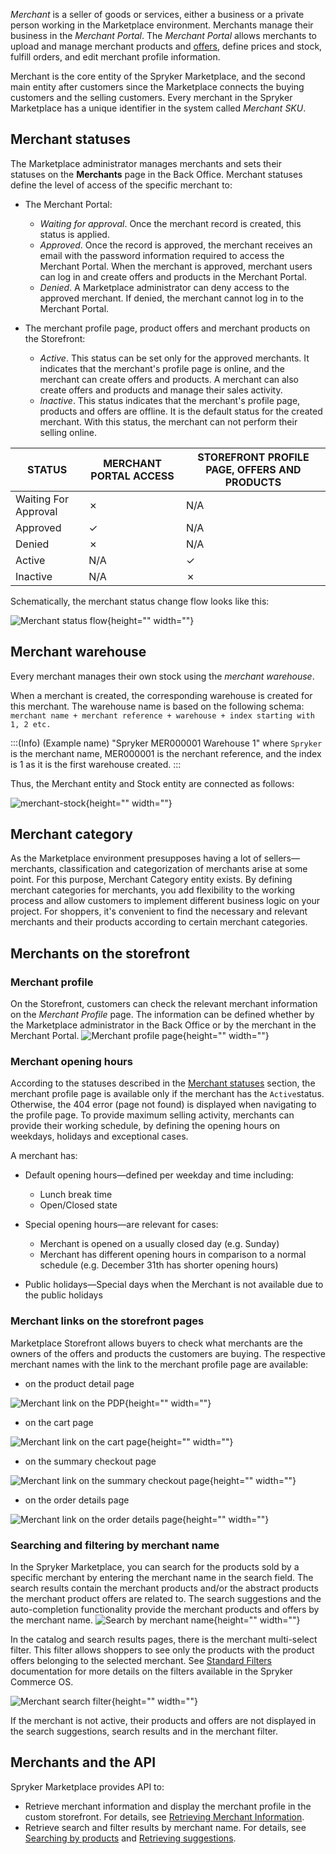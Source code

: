 *Merchant* is a seller of goods or services, either a business or a private person working in the Marketplace environment. Merchants manage their business in the *Merchant Portal*. The *Merchant Portal* allows merchants to upload and manage merchant products and [offers](https://documentation.spryker.com/marketplace/docs/product-offer-feature-overview), define prices and stock, fulfill orders, and edit merchant profile information.

Merchant is the core entity of the Spryker Marketplace, and the second main entity after customers since the Marketplace connects the buying customers and the selling customers.
Every merchant in the Spryker Marketplace has a unique identifier in the system called *Merchant SKU*. 

## Merchant statuses
The Marketplace administrator manages merchants and sets their statuses on the **Merchants** <!-- LINK TO BO GUIDE-->page in the Back Office. Merchant statuses define the level of access of the specific merchant to: 

* The Merchant Portal:
    * *Waiting for approval*. Once the merchant record is created, this status is applied.
    * *Approved*. Once the record is approved, the merchant receives an email with the password information required to access the Merchant Portal. When the merchant is approved, merchant users can log in and create offers and products in the Merchant Portal. <a name="denied"></a>
    * *Denied*. A Marketplace administrator can deny access to the approved merchant. If denied, the merchant cannot log in to the Merchant Portal.

* The merchant profile page, product offers and merchant products on the Storefront:
    * *Active*. This status can be set only for the approved merchants. It indicates that the merchant's profile page is online, and the merchant can create offers and products. A merchant can also create offers and products and manage their sales activity.
    * *Inactive*. This status indicates that the merchant's profile page, products and offers are offline. It is the default status for the created merchant. With this status, the merchant can not perform their selling online.


| STATUS | MERCHANT PORTAL ACCESS | STOREFRONT PROFILE PAGE, OFFERS AND PRODUCTS |
| --- | --- | --- |
| Waiting For Approval | ✗ | N/A |
| Approved | ✓ | N/A |
| Denied | ✗ | N/A |
| Active | N/A | ✓ |
| Inactive | N/A | ✗ |

Schematically, the merchant status change flow looks like this:

![Merchant status flow](https://spryker.s3.eu-central-1.amazonaws.com/docs/Features/Marketplace/Merchants/Merchants+feature+overview/merchant-status-flow.png){height="" width=""}

## Merchant warehouse
Every merchant manages their own stock using the *merchant warehouse*. 

When a merchant is created, the corresponding warehouse is created for this merchant. The warehouse name is based on the following schema: `merchant name + merchant reference + warehouse + index starting with 1, 2 etc.`

:::(Info) (Example name)
"Spryker MER000001 Warehouse 1" where `Spryker` is the merchant name, MER000001 is the nerchant reference, and the index is 1 as it is the first warehouse created.
:::

Thus, the Merchant entity and Stock entity are connected as follows:

![merchant-stock](https://confluence-connect.gliffy.net/embed/image/5920eb06-7ad1-45e3-9323-e6cd8a0cf519.png?utm_medium=live&utm_source=custom){height="" width=""}

## Merchant category
As the Marketplace environment presupposes having a lot of sellers—merchants, classification and categorization of merchants arise at some point. For this purpose, Merchant Category entity exists. By defining merchant categories for merchants, you add flexibility to the working process and allow customers to implement different business logic on your project.
For shoppers, it's convenient to find the necessary and relevant merchants and their products according to certain merchant categories.

## Merchants on the storefront
### Merchant profile

On the Storefront, customers can check the relevant merchant information on the *Merchant Profile* page. The information can be defined whether by the Marketplace administrator in the Back Office or by the merchant in the Merchant Portal.
![Merchant profile page](https://spryker.s3.eu-central-1.amazonaws.com/docs/Features/Marketplace/Merchants/Merchants+feature+overview/merchant-profile-page.png){height="" width=""}

### Merchant opening hours
According to the statuses described in the [Merchant statuses](#merchant-statuses) section, the merchant profile page is available only if the merchant has the `Active`status. Otherwise, the 404 error (page not found) is displayed when navigating to the profile page. To provide maximum selling activity, merchants can provide their working schedule, by defining the opening hours on weekdays, holidays and exceptional cases.

A merchant has:

* Default opening hours—defined per weekday and time including:
    * Lunch break time
    * Open/Closed state

* Special opening hours—are relevant for cases:

    * Merchant is opened on a usually closed day (e.g. Sunday)
    * Merchant has different opening hours in comparison to a normal schedule (e.g. December 31th has shorter opening hours)

* Public holidays—Special days when the Merchant is not available due to the public holidays

### Merchant links on the storefront pages
Marketplace Storefront allows buyers to check what merchants are the owners of the offers and products the customers are buying. The respective merchant names with the link to the merchant profile page are available:

* on the product detail page

![Merchant link on the PDP](https://spryker.s3.eu-central-1.amazonaws.com/docs/Features/Marketplace/Merchants/Merchants+feature+overview/merchant-link-on-pdp.png){height="" width=""}

* on the cart page

![Merchant link on the cart page](https://spryker.s3.eu-central-1.amazonaws.com/docs/Features/Marketplace/Merchants/Merchants+feature+overview/merchant-link-on-the-cart-page.png){height="" width=""}

* on the summary checkout page

![Merchant link on the summary checkout page](https://spryker.s3.eu-central-1.amazonaws.com/docs/Features/Marketplace/Merchants/Merchants+feature+overview/merchant-link-on-summary-page.png){height="" width=""}

* on the order details page

![Merchant link on the order details page](https://spryker.s3.eu-central-1.amazonaws.com/docs/Features/Marketplace/Merchants/Merchants+feature+overview/merchant-link-on-order-details.png){height="" width=""}

### Searching and filtering by merchant name
In the Spryker Marketplace, you can search for the products sold by a specific merchant by entering the merchant name in the search field. The search results contain the merchant products and/or the abstract products the merchant product offers are related to. The search suggestions and the auto-completion functionality provide the merchant products and offers by the merchant name. 
![Search by merchant name](https://spryker.s3.eu-central-1.amazonaws.com/docs/Features/Marketplace/Merchants/Merchants+feature+overview/search-by-merchant-name.gif){height="" width=""}

In the catalog and search results pages, there is the merchant multi-select filter. This filter allows shoppers to see only the products with the product offers belonging to the selected merchant. See [Standard Filters](https://documentation.spryker.com/docs/standard-filters) documentation for more details on the filters available in the Spryker Commerce OS.

![Merchant search filter](https://spryker.s3.eu-central-1.amazonaws.com/docs/Features/Marketplace/Merchants/Merchants+feature+overview/merchant-filter.gif){height="" width=""}


If the merchant is not active, their products and offers are not displayed in the search suggestions, search results and in the merchant filter.

## Merchants and the API
Spryker Marketplace provides API to:

* Retrieve merchant information and display the merchant profile in the custom storefront. For details, see [Retrieving Merchant Information](https://documentation.spryker.com/marketplace/docs/retrieving-merchant-information).
* Retrieve search and filter results by merchant name. For details, see [Searching by products](https://documentation.spryker.com/marketplace/docs/catalog-search#search-by-products) and [Retrieving suggestions](https://documentation.spryker.com/marketplace/docs/retrieving-suggestions-for-auto-completion-and-search#retrieve-a-suggestion).
